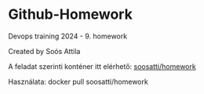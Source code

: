 # Github-Homework
Devops training 2024 - 9. homework


Created by Soós Attila

A feladat szerinti konténer itt elérhető: [soosatti/homework](https://hub.docker.com/repository/docker/soosatti/homework/general)

Használata:  docker pull soosatti/homework

